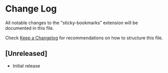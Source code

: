 # Change Log

All notable changes to the "sticky-bookmarks" extension will be documented in this file.

Check [Keep a Changelog](http://keepachangelog.com/) for recommendations on how to structure this file.

## [Unreleased]

- Initial release